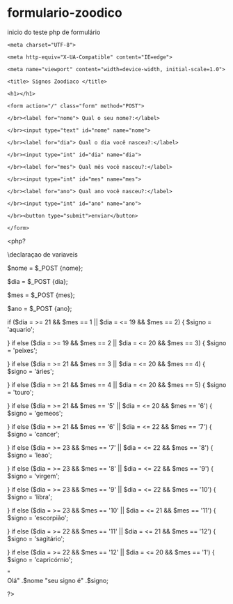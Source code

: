 # formulario-zoodico

inicio do teste php de formulário

<!DOCTYPE html>

<html lang="en">
  
<head>
  
    <meta charset="UTF-8">
  
    <meta http-equiv="X-UA-Compatible" content="IE=edge">
  
    <meta name="viewport" content="width=device-width, initial-scale=1.0">
  
    <title> Signos Zoodiaco </title>
  
</head>
  
<body> 

<section class="container">
  
    <h1></h1>
  
    <form action="/" class="form" method="POST">
      
    </br><label for="nome"> Qual o seu nome?:</label>
  
    </br><input type="text" id="nome" name="nome">
  
    </br><label for="dia"> Qual o dia você nasceu?:</label>
  
    </br><input type="int" id="dia" name="dia">
    
    </br><label for="mes"> Qual mês você nasceu?:</label>
    
    </br><input type="int" id="mes" name="mes">
    
    </br><label for="ano"> Qual ano você nasceu?:</label>
    
    </br><input type="int" id="ano" name="ano">
    
    </br><button type="submit">enviar</button>
    
    </form>

  </section>

 <php?
 
\\declaraçao de variaveis

$nome = $_POST {nome};

$dia = $_POST {dia};

$mes = $_POST {mes};

$ano = $_POST {ano};

if ($dia = >= 21 && $mes == 1 || $dia = <= 19 && $mes == 2) {
    $signo = 'aquario';
    
} if else ($dia = >= 19 && $mes == 2 || $dia = <= 20 && $mes == 3) {
    $signo = 'peixes';
    
} if else ($dia = >= 21 && $mes == 3 || $dia = <= 20 && $mes == 4) {
    $signo = 'áries';
    
} if else ($dia = >= 21 && $mes == 4 || $dia = <= 20 && $mes == 5) {
    $signo = 'touro';
    
} if else ($dia = >= 21 && $mes == '5' || $dia = <= 20 && $mes == '6') {
    $signo = 'gemeos';
    
} if else ($dia = >= 21 && $mes == '6' || $dia = <= 22 && $mes == '7') {
    $signo = 'cancer';
    
} if else ($dia = >= 23 && $mes == '7' || $dia = <= 22 && $mes == '8') {
    $signo = 'leao';
    
} if else ($dia = >= 23 && $mes == '8' || $dia = <= 22 && $mes == '9') {
    $signo = 'virgem';
    
} if else ($dia = >= 23 && $mes == '9' || $dia = <= 22 && $mes == '10') {
    $signo = 'libra';
    
} if else ($dia = >= 23 && $mes == '10' || $dia = <= 21 && $mes == '11') {
    $signo = 'escorpião';
    
} if else ($dia = >= 22 && $mes == '11' || $dia = <= 21 && $mes == '12') {
    $signo = 'sagitário';
    
} if else ($dia = >= 22 && $mes == '12' || $dia = <= 20 && $mes == '1') {
    $signo = 'capricórnio';
    

"</br> Olá" .$nome "seu signo é" .$signo;

   ?>
   
</body>

</html>
